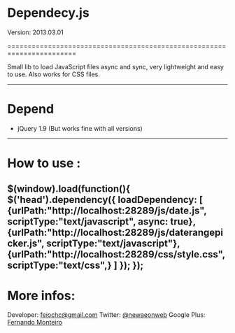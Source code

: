 <h1>Dependecy.js</h1>

Version: 2013.03.01

=======================================================================

Small lib to load JavaScript files async and sync, very lightweight and easy to use. Also works for CSS files.


-----------------------------------------------------------------------

<h1>Depend</h1>

<ul>
	<li>jQuery 1.9 (But works fine with all versions)</li>
</ul>


------------------------------------------------------------------------
<h1>How to use :</h1>

<script src="jQuery-latest"></script>
<script src="dependency.min.js"></script>

$(window).load(function(){
	$('head').dependency({
	    loadDependency: [
	        {urlPath:"http://localhost:28289/js/date.js", scriptType:"text/javascript", async: true},
	        {urlPath:"http://localhost:28289/js/daterangepicker.js", scriptType:"text/javascript"},
	        {urlPath:"http://localhost:28289/css/style.css", scriptType:"text/css",}
	    ]
	});
});
-----------------------------------------------------------------------

<h1>More infos:</h1>

Developer: feiochc@gmail.com
Twitter: <a href="https://twitter.com/@newaeonweb">@newaeonweb</a>
Google Plus: <a href="https://plus.google.com/102311871192373469721/posts">Fernando Monteiro</a>